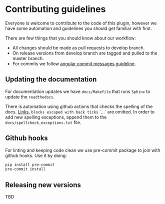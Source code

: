 # Contributing guidelines 

Everyone is welcome to contribute to the code of this plugin, however we have some automation and guidelines you should get familiar with first.

There are few things that you should know about our workflow:
- All changes should be made as pull requests to develop branch.
- On release versions from develop branch are tagged and pulled to the master branch.
- For commits we follow [angular commit messages guideline](https://github.com/angular/angular/blob/main/CONTRIBUTING.md#commit).

## Updating the documentation

For documentation updates we have `docs/Makefile` that runs `Sphinx` to update the `readthedocs`.

There is automation using github actions that checks the spelling of the docs. [Links](), `blocks escaped with back ticks` \`...\` are omitted. In order to add new spelling exceptions, append them to the `docs/spellcheck_exceptions.txt` file.

## Github hooks

For linting and keeping code clean we use pre-commit package to join with github hooks. Use it by doing:

```bash
pip install pre-commit
pre-commit install
```

## Releasing new versions

TBD
